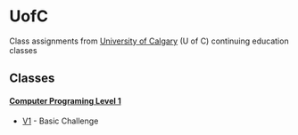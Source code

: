 # UofC
Class assignments from [University of Calgary](https://conted.ucalgary.ca/) (U of C) continuing education classes

## Classes

#### [Computer Programing Level 1](https://conted.ucalgary.ca/search/publicCourseSearchDetails.do?method=load&courseId=11822528) 
* [V1](https://thebimsider.github.io/scrimba-weekly-challenges/Word-Count/V1/) - Basic Challenge   

